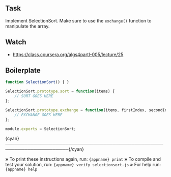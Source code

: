 ## Task

Implement SelectionSort. Make sure to use the `exchange()` function to manipulate the array.

## Watch

- https://class.coursera.org/algs4partI-005/lecture/25

## Boilerplate

```js
function SelectionSort() { }

SelectionSort.prototype.sort = function(items) {
    // SORT GOES HERE
};

SelectionSort.prototype.exchange = function(items, firstIndex, secondIndex) {
    // EXCHANGE GOES HERE
};

module.exports = SelectionSort;

```
{cyan}──────────────────────────────────────────────────────────────────────{/cyan}

 __»__ To print these instructions again, run: `{appname} print`
 __»__ To compile and test your solution, run: `{appname} verify selectionsort.js`
 __»__ For help run: `{appname} help`